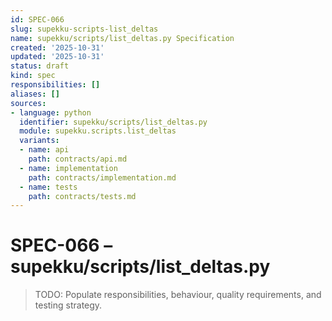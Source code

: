 ```yaml
---
id: SPEC-066
slug: supekku-scripts-list_deltas
name: supekku/scripts/list_deltas.py Specification
created: '2025-10-31'
updated: '2025-10-31'
status: draft
kind: spec
responsibilities: []
aliases: []
sources:
- language: python
  identifier: supekku/scripts/list_deltas.py
  module: supekku.scripts.list_deltas
  variants:
  - name: api
    path: contracts/api.md
  - name: implementation
    path: contracts/implementation.md
  - name: tests
    path: contracts/tests.md
---
```


# SPEC-066 – supekku/scripts/list_deltas.py

> TODO: Populate responsibilities, behaviour, quality requirements, and testing strategy.
